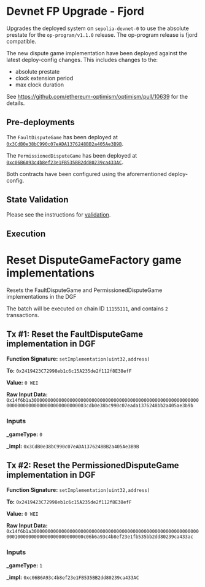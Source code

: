 # Devnet FP Upgrade - Fjord

Upgrades the deployed system on `sepolia-devnet-0` to use the absolute prestate for the `op-program/v1.1.0` release.
The op-program release is fjord compatible.

The new dispute game implementation have been deployed against the latest deploy-config changes. This includes changes to the:
- absolute prestate
- clock extension period
- max clock duration

See https://github.com/ethereum-optimism/optimism/pull/10639 for the details.


## Pre-deployments

The `FaultDisputeGame` has been deployed at [`0x3CdB0e38bC990c07eADA1376248BB2a405Ae3B9B`](https://sepolia.etherscan.io/address/0x3CdB0e38bC990c07eADA1376248BB2a405Ae3B9B).

The `PermissionedDisputeGame` has been deployed at [`0xc06B6A93c4b8ef23e1FB535BB2dd80239ca433AC`](https://sepolia.etherscan.io/address/0xc06B6A93c4b8ef23e1FB535BB2dd80239ca433AC).

Both contracts have been configured using the aforementioned deploy-config.


## State Validation

Please see the instructions for [validation](./VALIDATION.md).


## Execution

# Reset DisputeGameFactory game implementations
Resets the FaultDisputeGame and PermissionedDisputeGame implementations in the DGF

The batch will be executed on chain ID `11155111`, and contains `2` transactions.

## Tx #1: Reset the FaultDisputeGame implementation in DGF


**Function Signature:** `setImplementation(uint32,address)`

**To:** `0x2419423C72998eb1c6c15A235de2f112f8E38efF`

**Value:** `0 WEI`

**Raw Input Data:** `0x14f6b1a300000000000000000000000000000000000000000000000000000000000000000000000000000000000000003cdb0e38bc990c07eada1376248bb2a405ae3b9b`

### Inputs
**_gameType:** `0`

**_impl:** `0x3CdB0e38bC990c07eADA1376248BB2a405Ae3B9B`


## Tx #2: Reset the PermissionedDisputeGame implementation in DGF


**Function Signature:** `setImplementation(uint32,address)`

**To:** `0x2419423C72998eb1c6c15A235de2f112f8E38efF`

**Value:** `0 WEI`

**Raw Input Data:** `0x14f6b1a30000000000000000000000000000000000000000000000000000000000000001000000000000000000000000c06b6a93c4b8ef23e1fb535bb2dd80239ca433ac`

### Inputs
**_gameType:** `1`

**_impl:** `0xc06B6A93c4b8ef23e1FB535BB2dd80239ca433AC`

